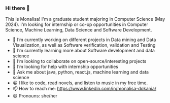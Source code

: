 ### Hi there 👋

This is Monalisa! I'm a graduate student majoring in Computer Science (May 2024). I'm looking for internship or co-op opportunities in Computer Science, Machine Learning, Data Science and Software Development.

- 🔭 I’m currently working on different projects in Data mining and Data Visualization, as well as Software verification, validation and Testing
- 🌱 I’m currently learning more about Software development and data science
- 👯 I’m looking to collaborate on open-source/interesting projects
- 🤔 I’m looking for help with internship opportunities
- 💬 Ask me about java, python, react.js, machine learning and data science
- 😀 I like to code, read novels, and listen to music in my free time.
- 📫 How to reach me: https://www.linkedin.com/in/monalisa-dokania/
- 😄 Pronouns: she/her
